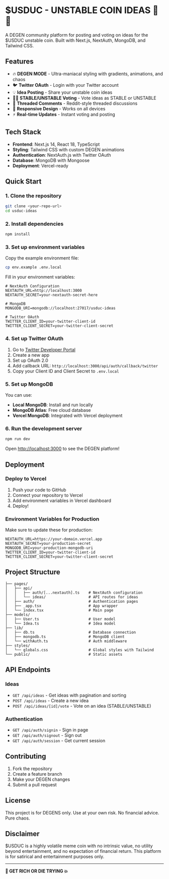 # $USDUC - UNSTABLE COIN IDEAS 🚀💥

A DEGEN community platform for posting and voting on ideas for the $USDUC unstable coin. Built with Next.js, NextAuth, MongoDB, and Tailwind CSS.

## Features

- 🔥 **DEGEN MODE** - Ultra-maniacal styling with gradients, animations, and chaos
- 🐦 **Twitter OAuth** - Login with your Twitter account
- 💡 **Idea Posting** - Share your unstable coin ideas
- 🚀💥 **STABLE/UNSTABLE Voting** - Vote ideas as STABLE or UNSTABLE
- 💬 **Threaded Comments** - Reddit-style threaded discussions
- 📱 **Responsive Design** - Works on all devices
- ⚡ **Real-time Updates** - Instant voting and posting

## Tech Stack

- **Frontend**: Next.js 14, React 18, TypeScript
- **Styling**: Tailwind CSS with custom DEGEN animations
- **Authentication**: NextAuth.js with Twitter OAuth
- **Database**: MongoDB with Mongoose
- **Deployment**: Vercel-ready

## Quick Start

### 1. Clone the repository

```bash
git clone <your-repo-url>
cd usduc-ideas
```

### 2. Install dependencies

```bash
npm install
```

### 3. Set up environment variables

Copy the example environment file:

```bash
cp env.example .env.local
```

Fill in your environment variables:

```env
# NextAuth Configuration
NEXTAUTH_URL=http://localhost:3000
NEXTAUTH_SECRET=your-nextauth-secret-here

# MongoDB
MONGODB_URI=mongodb://localhost:27017/usduc-ideas

# Twitter OAuth
TWITTER_CLIENT_ID=your-twitter-client-id
TWITTER_CLIENT_SECRET=your-twitter-client-secret
```

### 4. Set up Twitter OAuth

1. Go to [Twitter Developer Portal](https://developer.twitter.com/)
2. Create a new app
3. Set up OAuth 2.0
4. Add callback URL: `http://localhost:3000/api/auth/callback/twitter`
5. Copy your Client ID and Client Secret to `.env.local`

### 5. Set up MongoDB

You can use:

- **Local MongoDB**: Install and run locally
- **MongoDB Atlas**: Free cloud database
- **Vercel MongoDB**: Integrated with Vercel deployment

### 6. Run the development server

```bash
npm run dev
```

Open [http://localhost:3000](http://localhost:3000) to see the DEGEN platform!

## Deployment

### Deploy to Vercel

1. Push your code to GitHub
2. Connect your repository to Vercel
3. Add environment variables in Vercel dashboard
4. Deploy!

### Environment Variables for Production

Make sure to update these for production:

```env
NEXTAUTH_URL=https://your-domain.vercel.app
NEXTAUTH_SECRET=your-production-secret
MONGODB_URI=your-production-mongodb-uri
TWITTER_CLIENT_ID=your-twitter-client-id
TWITTER_CLIENT_SECRET=your-twitter-client-secret
```

## Project Structure

```
├── pages/
│   ├── api/
│   │   ├── auth/[...nextauth].ts    # NextAuth configuration
│   │   └── ideas/                   # API routes for ideas
│   ├── auth/                        # Authentication pages
│   ├── _app.tsx                     # App wrapper
│   └── index.tsx                    # Main page
├── models/
│   ├── User.ts                      # User model
│   └── Idea.ts                      # Idea model
├── lib/
│   ├── db.ts                        # Database connection
│   ├── mongodb.ts                   # MongoDB client
│   └── withAuth.ts                  # Auth middleware
├── styles/
│   └── globals.css                  # Global styles with Tailwind
└── public/                          # Static assets
```

## API Endpoints

### Ideas

- `GET /api/ideas` - Get ideas with pagination and sorting
- `POST /api/ideas` - Create a new idea
- `POST /api/ideas/[id]/vote` - Vote on an idea (STABLE/UNSTABLE)

### Authentication

- `GET /api/auth/signin` - Sign in page
- `GET /api/auth/signout` - Sign out
- `GET /api/auth/session` - Get current session

## Contributing

1. Fork the repository
2. Create a feature branch
3. Make your DEGEN changes
4. Submit a pull request

## License

This project is for DEGENS only. Use at your own risk. No financial advice. Pure chaos.

## Disclaimer

$USDUC is a highly volatile meme coin with no intrinsic value, no utility beyond entertainment, and no expectation of financial return. This platform is for satirical and entertainment purposes only.

---

**🚀 GET RICH OR DIE TRYING 💥**


